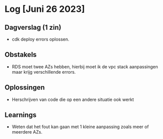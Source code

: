 # Log [Juni 26 2023]


## Dagverslag (1 zin)
- cdk deploy errors oplossen.

## Obstakels
- RDS moet twee AZs hebben, hierbij moet ik de vpc stack aanpassingen maar krijg verschillende errors.

## Oplossingen
- Herschrijven van code die op een andere situatie ook werkt

## Learnings
- Weten dat het fout kan gaan met 1 kleine aanpassing zoals meer of meerdere AZs.